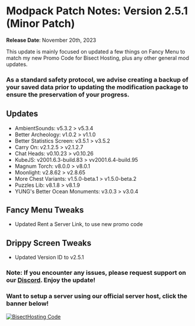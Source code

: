 # Modpack Patch Notes: Version 2.5.1 (Minor Patch)
**Release Date**: November 20th, 2023

This update is mainly focused on updated a few things on Fancy Menu to match my new Promo Code for Bisect Hosting, plus any other general mod updates.
### As a standard safety protocol, we advise creating a backup of your saved data prior to updating the modification package to ensure the preservation of your progress.
## Updates
- AmbientSounds: v5.3.2 > v5.3.4
- Better Archeology: v1.0.2 > v1.1.0
- Better Statistics Screen: v3.5.1 > v3.5.2
- Carry On: v2.1.2.5 > v2.1.2.7
- Chat Heads: v0.10.23 > v0.10.26
- KubeJS: v2001.6.3-build.83 > vv2001.6.4-build.95
- Magnum Torch: v8.0.0 > v8.0.1
- Moonlight: v2.8.62 > v2.8.65
- More Chest Variants: v1.5.0-beta.1 > v1.5.0-beta.2
- Puzzles Lib: v8.1.8 > v8.1.9
- YUNG's Better Ocean Monuments: v3.0.3 > v3.0.4
## Fancy Menu Tweaks
- Updated Rent a Server Link, to use new promo code
## Drippy Screen Tweaks
- Updated Version ID to v2.5.1
### Note: If you encounter any issues, please request support on our [Discord](https://discord.gg/quenZthXgy). Enjoy the update!
### Want to setup a server using our official server host, click the banner below!
[![BisectHosting Code](https://raw.githubusercontent.com/M0nkeyPr0grammer/Landscapes-Reimagined/main/BH_Landscape_Reimagined.png)](https://bisecthosting.com/M0nkeyPr0grammer?r=modrinth+chanelog)
